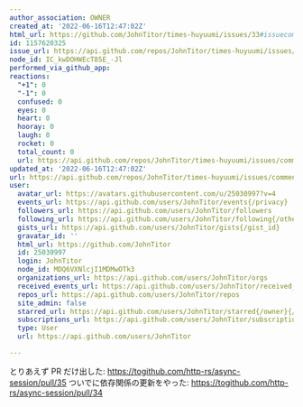 ```yaml
---
author_association: OWNER
created_at: '2022-06-16T12:47:02Z'
html_url: https://github.com/JohnTitor/times-huyuumi/issues/33#issuecomment-1157620325
id: 1157620325
issue_url: https://api.github.com/repos/JohnTitor/times-huyuumi/issues/33
node_id: IC_kwDOHWEcT85E_-Jl
performed_via_github_app: 
reactions:
  "+1": 0
  "-1": 0
  confused: 0
  eyes: 0
  heart: 0
  hooray: 0
  laugh: 0
  rocket: 0
  total_count: 0
  url: https://api.github.com/repos/JohnTitor/times-huyuumi/issues/comments/1157620325/reactions
updated_at: '2022-06-16T12:47:02Z'
url: https://api.github.com/repos/JohnTitor/times-huyuumi/issues/comments/1157620325
user:
  avatar_url: https://avatars.githubusercontent.com/u/25030997?v=4
  events_url: https://api.github.com/users/JohnTitor/events{/privacy}
  followers_url: https://api.github.com/users/JohnTitor/followers
  following_url: https://api.github.com/users/JohnTitor/following{/other_user}
  gists_url: https://api.github.com/users/JohnTitor/gists{/gist_id}
  gravatar_id: ''
  html_url: https://github.com/JohnTitor
  id: 25030997
  login: JohnTitor
  node_id: MDQ6VXNlcjI1MDMwOTk3
  organizations_url: https://api.github.com/users/JohnTitor/orgs
  received_events_url: https://api.github.com/users/JohnTitor/received_events
  repos_url: https://api.github.com/users/JohnTitor/repos
  site_admin: false
  starred_url: https://api.github.com/users/JohnTitor/starred{/owner}{/repo}
  subscriptions_url: https://api.github.com/users/JohnTitor/subscriptions
  type: User
  url: https://api.github.com/users/JohnTitor

---
```

とりあえず PR だけ出した: https://togithub.com/http-rs/async-session/pull/35
ついでに依存関係の更新をやった: https://togithub.com/http-rs/async-session/pull/34